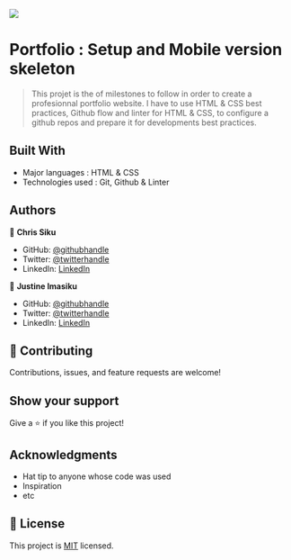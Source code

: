 ![](https://img.shields.io/badge/Microverse-blueviolet)

# Portfolio : Setup and Mobile version skeleton

> This projet is the of milestones to follow in order to create a profesionnal portfolio website.
> I have to use HTML & CSS best practices, Github flow and linter for HTML & CSS, to configure a github repos and prepare it for developments best practices.

## Built With

- Major languages : HTML & CSS
- Technologies used : Git, Github & Linter

## Authors

👤 **Chris Siku**

- GitHub: [@githubhandle](https://github.com/Chrissiku)
- Twitter: [@twitterhandle](https://twitter.com/christian_siku)
- LinkedIn: [LinkedIn](https://www.linkedin.com/in/chris-siku-4bb53b232/)

👤 **Justine Imasiku**

- GitHub: [@githubhandle](https://github.com/ice949)
- Twitter: [@twitterhandle](https://twitter.com/justine_imasiku)
- LinkedIn: [LinkedIn](https://www.linkedin.com/in/justine-imasiku-7a25881a5/)

## 🤝 Contributing

Contributions, issues, and feature requests are welcome!

## Show your support

Give a ⭐️ if you like this project!

## Acknowledgments

- Hat tip to anyone whose code was used
- Inspiration
- etc

## 📝 License

This project is [MIT](./MIT.md) licensed.
